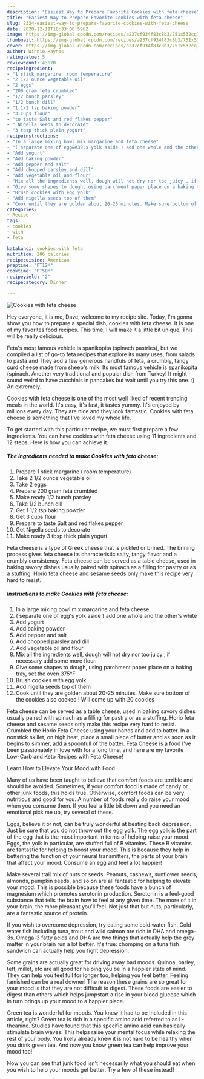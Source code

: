 ```yaml
---
description: "Easiest Way to Prepare Favorite Cookies with feta cheese"
title: "Easiest Way to Prepare Favorite Cookies with feta cheese"
slug: 2334-easiest-way-to-prepare-favorite-cookies-with-feta-cheese
date: 2020-12-11T18:33:06.596Z
image: https://img-global.cpcdn.com/recipes/a237cf934f83c8b3/751x532cq70/cookies-with-feta-cheese-recipe-main-photo.jpg
thumbnail: https://img-global.cpcdn.com/recipes/a237cf934f83c8b3/751x532cq70/cookies-with-feta-cheese-recipe-main-photo.jpg
cover: https://img-global.cpcdn.com/recipes/a237cf934f83c8b3/751x532cq70/cookies-with-feta-cheese-recipe-main-photo.jpg
author: Winnie Haynes
ratingvalue: 5
reviewcount: 43070
recipeingredient:
- "1 stick margarine  room temperature"
- "2 1/2 ounce vegetable oil"
- "2 eggs"
- "200 gram feta crumbled"
- "1/2 bunch parsley"
- "1/2 bunch dill"
- "1 1/2 tsp baking powder"
- "3 cups flour"
- "to taste Salt and red flakes pepper"
- " Nigella seeds to decorate"
- "3 tbsp thick plain yogurt"
recipeinstructions:
- "In a large mixing bowl mix margarine and feta cheese"
- "( separate one of egg&#39;s yolk aside ) add one whole and the other&#39;s white"
- "Add yogurt"
- "Add baking powder"
- "Add pepper and salt"
- "Add chopped parsley and dill"
- "Add vegetable oil and flour"
- "Mix all the ingredients well, dough will not dry nor too juicy , if necessary add some more flour."
- "Give some shapes to dough, using parchment paper place on a baking tray, set the oven 375°F"
- "Brush cookies with egg yolk"
- "Add nigella seeds top of them"
- "Cook until they are golden about 20-25 minutes. Make sure bottom of the cookies also cooked ! Will come up with 20 cookies"
categories:
- Recipe
tags:
- cookies
- with
- feta

katakunci: cookies with feta 
nutrition: 206 calories
recipecuisine: American
preptime: "PT12M"
cooktime: "PT58M"
recipeyield: "2"
recipecategory: Dinner

---
```



![Cookies with feta cheese](https://img-global.cpcdn.com/recipes/a237cf934f83c8b3/751x532cq70/cookies-with-feta-cheese-recipe-main-photo.jpg)

Hey everyone, it is me, Dave, welcome to my recipe site. Today, I'm gonna show you how to prepare a special dish, cookies with feta cheese. It is one of my favorites food recipes. This time, I will make it a little bit unique. This will be really delicious.

Feta&#39;s most famous vehicle is spanikopita (spinach pastries), but we compiled a list of go-to feta recipes that explore its many uses, from salads to pasta and They add a few generous handfuls of feta, a crumbly, tangy curd cheese made from sheep&#39;s milk. Its most famous vehicle is spanikopita (spinach. Another very traditional and popular dish from Turkey! It might sound weird to have zucchinis in pancakes but wait until you try this one. :) An extremely.

Cookies with feta cheese is one of the most well liked of recent trending meals in the world. It's easy, it's fast, it tastes yummy. It's enjoyed by millions every day. They are nice and they look fantastic. Cookies with feta cheese is something that I've loved my whole life.


To get started with this particular recipe, we must first prepare a few ingredients. You can have cookies with feta cheese using 11 ingredients and 12 steps. Here is how you can achieve it.

<!--inarticleads1-->

##### The ingredients needed to make Cookies with feta cheese:

1. Prepare 1 stick margarine ( room temperature)
1. Take 2 1/2 ounce vegetable oil
1. Take 2 eggs
1. Prepare 200 gram feta crumbled
1. Make ready 1/2 bunch parsley
1. Take 1/2 bunch dill
1. Get 1 1/2 tsp baking powder
1. Get 3 cups flour
1. Prepare to taste Salt and red flakes pepper
1. Get  Nigella seeds to decorate
1. Make ready 3 tbsp thick plain yogurt


Feta cheese is a type of Greek cheese that is pickled or brined. The brining process gives feta cheese its characteristic salty, tangy flavor and a crumbly consistency. Feta cheese can be served as a table cheese, used in baking savory dishes usually paired with spinach as a filling for pastry or as a stuffing. Horio feta cheese and sesame seeds only make this recipe very hard to resist. 

<!--inarticleads2-->

##### Instructions to make Cookies with feta cheese:

1. In a large mixing bowl mix margarine and feta cheese
1. ( separate one of egg&#39;s yolk aside ) add one whole and the other&#39;s white
1. Add yogurt
1. Add baking powder
1. Add pepper and salt
1. Add chopped parsley and dill
1. Add vegetable oil and flour
1. Mix all the ingredients well, dough will not dry nor too juicy , if necessary add some more flour.
1. Give some shapes to dough, using parchment paper place on a baking tray, set the oven 375°F
1. Brush cookies with egg yolk
1. Add nigella seeds top of them
1. Cook until they are golden about 20-25 minutes. Make sure bottom of the cookies also cooked ! Will come up with 20 cookies


Feta cheese can be served as a table cheese, used in baking savory dishes usually paired with spinach as a filling for pastry or as a stuffing. Horio feta cheese and sesame seeds only make this recipe very hard to resist. Crumbled the Horio Feta Cheese using your hands and add to batter. In a nonstick skillet, on high heat, place a small piece of butter and as soon as it begins to simmer, add a spoonfull of the batter. Feta Cheese is a food I&#39;ve been passionately in love with for a long time, and here are my favorite Low-Carb and Keto Recipes with Feta Cheese! 

Learn How to Elevate Your Mood with Food


Many of us have been taught to believe that comfort foods are terrible and should be avoided. Sometimes, if your comfort food is made of candy or other junk foods, this holds true. Otherwise, comfort foods can be very nutritious and good for you. A number of foods really do raise your mood when you consume them. If you feel a little bit down and you need an emotional pick me up, try several of these.

Eggs, believe it or not, can be truly wonderful at beating back depression. Just be sure that you do not throw out the egg yolk. The egg yolk is the part of the egg that is the most important in terms of helping raise your mood. Eggs, the yolk in particular, are stuffed full of B vitamins. These B vitamins are fantastic for helping to boost your mood. This is because they help in bettering the function of your neural transmitters, the parts of your brain that affect your mood. Consume an egg and feel a lot happier!

Make several trail mix of nuts or seeds. Peanuts, cashews, sunflower seeds, almonds, pumpkin seeds, and so on are all fantastic for helping to elevate your mood. This is possible because these foods have a bunch of magnesium which promotes serotonin production. Serotonin is a feel-good substance that tells the brain how to feel at any given time. The more of it in your brain, the more pleasant you'll feel. Not just that but nuts, particularly, are a fantastic source of protein.

If you wish to overcome depression, try eating some cold water fish. Cold water fish including tuna, trout and wild salmon are rich in DHA and omega-3s. Omega-3 fatty acids and DHA are two things that actually help the grey matter in your brain run a lot better. It's true: chomping on a tuna fish sandwich can actually help you fight depression. 

Some grains are actually great for driving away bad moods. Quinoa, barley, teff, millet, etc are all good for helping you be in a happier state of mind. They can help you feel full for longer too, helping you feel better. Feeling famished can be a real downer! The reason these grains are so great for your mood is that they are not difficult to digest. These foods are easier to digest than others which helps jumpstart a rise in your blood glucose which in turn brings up your mood to a happier place.

Green tea is wonderful for moods. You knew it had to be included in this article, right? Green tea is rich in a specific amino acid referred to as L-theanine. Studies have found that this specific amino acid can basically stimulate brain waves. This helps raise your mental focus while relaxing the rest of your body. You likely already knew it is not hard to be healthy when you drink green tea. And now you know green tea can help improve your mood too!

Now you can see that junk food isn't necessarily what you should eat when you wish to help your moods get better. Try a few of these instead!

